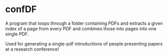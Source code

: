 # confDF
A program that loops through a folder containing PDFs and extracts a given index of a page from every PDF and combines those into pages into one single PDF.

Used for generating a single-pdf introductions of people presenting papers at a research conference!
